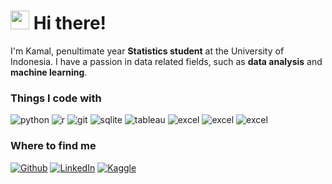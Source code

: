 <h1><img src="https://emojis.slackmojis.com/emojis/images/1643514476/4594/blob-wave.gif?1643514476" width="30"/> Hi there!</h1>

<p>I'm Kamal, penultimate year <b>Statistics student</b> at the University of Indonesia. I have a passion in data related fields, such as <b>data analysis</b> and <b>machine learning</b>.</p>

<h3>Things I code with</h3>
<p>
  <img alt="python" src="https://img.shields.io/badge/-Python-3776AB?style=flat-square&logo=python&logoColor=white" />
  <img alt="r" src="https://img.shields.io/badge/-R-276DC3?style=flat-square&logo=r&logoColor=white" />
  <img alt="git" src="https://img.shields.io/badge/-Git-F05032?style=flat-square&logo=git&logoColor=white" />
  <img alt="sqlite" src="https://img.shields.io/badge/-SQLite-003B57?style=flat-square&logo=sqlite&logoColor=white" />
  <img alt="tableau" src="https://img.shields.io/badge/-Tableau-E97627?style=flat-square&logo=tableau&logoColor=white" />
  <img alt="excel" src="https://img.shields.io/badge/-Looker_Studio-4285F4?style=flat-square&logo=looker&logoColor=white" />
  <img alt="excel" src="https://img.shields.io/badge/-Microsoft_Excel-217346?style=flat-square&logo=microsoftexcel&logoColor=white" />
  <img alt="excel" src="https://img.shields.io/badge/-Visual_Basic-512BD4?style=flat-square&logo=visualbasic&logoColor=white" />
</p>

<h3>Where to find me</h3>
<p><a href="https://github.com/kmyafi" target="_blank"><img alt="Github" src="https://img.shields.io/badge/GitHub-%2312100E.svg?&style=for-the-badge&logo=Github&logoColor=white" /></a> <a href="https://www.linkedin.com/in/kamalmyafi" target="_blank"><img alt="LinkedIn" src="https://img.shields.io/badge/linkedin-%230077B5.svg?&style=for-the-badge&logo=linkedin&logoColor=white" /></a> <a href="https://www.kaggle.com/kamalmyafi" target="_blank"><img alt="Kaggle" src="https://img.shields.io/badge/kaggle-%2320BEFF.svg?&style=for-the-badge&logo=kaggle&logoColor=white" /></a>
</p>
